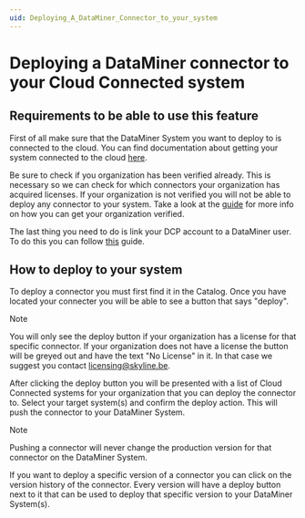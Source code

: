 ```yaml
---
uid: Deploying_A_DataMiner_Connector_to_your_system
---
```


# Deploying a DataMiner connector to your Cloud Connected system

## Requirements to be able to use this feature

First of all make sure that the DataMiner System you want to deploy to is connected to the cloud. You can find documentation about getting your system connected to the cloud [here](xref:Connecting_your_DataMiner_System_to_the_cloud).

Be sure to check if you organization has been verified already. This is necessary so we can check for which connectors your organization has acquired licenses. If your organization is not verified you will not be able to deploy any connector to your system. Take a look at the [guide](xref:CloudConnectionVerification) for more info on how you can get your organization verified.

The last thing you need to do is link your DCP account to a DataMiner user. To do this you can follow [this](xref:Linking_your_DataMiner_and_DCP_account) guide.

## How to deploy to your system

To deploy a connector you must first find it in the Catalog. Once you have located your connecter you will be able to see a button that says "deploy".

> [!NOTE]
> You will only see the deploy button if your organization has a license for that specific connector. If your organization does not have a license the button will be greyed out and have the text "No License" in it. In that case we suggest you contact licensing@skyline.be.

After clicking the deploy button you will be presented with a list of Cloud Connected systems for your organization that you can deploy the connector to. Select your target system(s) and confirm the deploy action. This will push the connector to your DataMiner System.

> [!NOTE]
> Pushing a connector will never change the production version for that connector on the DataMiner System.

If you want to deploy a specific version of a connector you can click on the version history of the connector. Every version will have a deploy button next to it that can be used to deploy that specific version to your DataMiner System(s).
